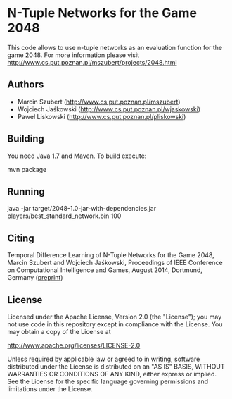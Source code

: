 N-Tuple Networks for the Game 2048 
==============================

This code allows to use n-tuple networks as an evaluation function for the game 2048.
For more information please visit <http://www.cs.put.poznan.pl/mszubert/projects/2048.html>

Authors
-------
* Marcin Szubert (<http://www.cs.put.poznan.pl/mszubert>)
* Wojciech Jaśkowski (<http://www.cs.put.poznan.pl/wjaskowski>)
* Paweł Liskowski (<http://www.cs.put.poznan.pl/pliskowski>)


Building
--------
You need Java 1.7 and Maven. To build execute:

mvn package


Running
-------

java -jar target/2048-1.0-jar-with-dependencies.jar players/best_standard_network.bin 100


Citing
------
Temporal Difference Learning of N-Tuple Networks for the Game 2048, Marcin Szubert and Wojciech Jaśkowski, Proceedings of IEEE Conference on Computational Intelligence and Games, August 2014, Dortmund, Germany ([preprint](http://www.cs.put.poznan.pl/mszubert/pub/szubert2014cig.pdf "preprint"))

License
-------
Licensed under the Apache License, Version 2.0 (the "License");
you may not use code in this repository except in compliance with 
the License. You may obtain a copy of the License at

http://www.apache.org/licenses/LICENSE-2.0

Unless required by applicable law or agreed to in writing, software
distributed under the License is distributed on an "AS IS" BASIS,
WITHOUT WARRANTIES OR CONDITIONS OF ANY KIND, either express or implied.
See the License for the specific language governing permissions and
limitations under the License.
